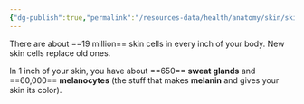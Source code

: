 ```yaml
---
{"dg-publish":true,"permalink":"/resources-data/health/anatomy/skin/skin-structure/"}
---
```


There are about ==19 million== skin cells in every inch of your body. New skin cells replace old ones.

In 1 inch of your skin, you have about ==650== **sweat glands** and ==60,000== **melanocytes** (the stuff that makes **melanin** and gives your skin its color).